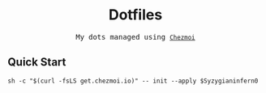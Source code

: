 <div align="center">

# Dotfiles

<samp> My dots managed using [`Chezmoi`](https://www.chezmoi.io/) </samp>

</div>

## Quick Start

```shell
sh -c "$(curl -fsLS get.chezmoi.io)" -- init --apply $Syzygianinfern0
```
